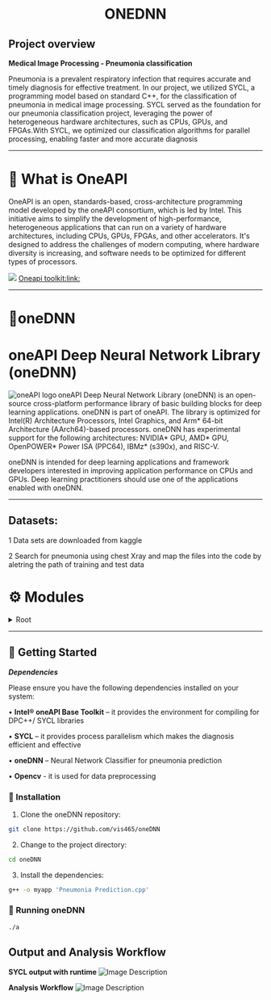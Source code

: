 <div align="center">
<h1 align="center">
ONEDNN</h1>

</div>

## Project overview
**Medical Image Processing - Pneumonia classification**

   Pneumonia is a prevalent respiratory infection that requires accurate and timely
diagnosis for effective treatment. In our project, we utilized SYCL, a programming model based on standard C++,
for the classification of pneumonia in medical image processing. SYCL served as the foundation for our pneumonia classification project,
leveraging the power of heterogeneous hardware architectures, such as CPUs,
GPUs, and FPGAs.With SYCL, we optimized our classification algorithms for parallel processing, enabling faster and more accurate diagnosis

---

# 📍 What is OneAPI

   OneAPI is an open, standards-based, cross-architecture programming model developed by the oneAPI consortium, which is led by Intel. This initiative aims to simplify the development of high-performance, heterogeneous applications that can run on a variety of hardware architectures, including CPUs, GPUs, FPGAs, and other accelerators. It's designed to address the challenges of modern computing, where hardware diversity is increasing, and software needs to be optimized for different types of processors.

   <img src='https://www.intel.com/content/dam/developer/articles/technical/oneapi-what-is-it/f1-oneapi-specification-stack.png' />
<a href='https://www.intel.com/content/www/us/en/developer/tools/oneapi/toolkits.html'>Oneapi toolkit:link:</a>



---


# 📍oneDNN
oneAPI Deep Neural Network Library (oneDNN)
===========================================

<img align="left" src="https://spec.oneapi.io/oneapi-logo-white-scaled.jpg" alt="oneAPI logo">

oneAPI Deep Neural Network Library (oneDNN) is an open-source cross-platform
performance library of basic building blocks for deep learning applications.
oneDNN is part of oneAPI.
The library is optimized for Intel(R) Architecture Processors, Intel Graphics,
and Arm\* 64-bit Architecture (AArch64)-based processors. oneDNN has
experimental support for the following architectures: NVIDIA\* GPU,
AMD\* GPU, OpenPOWER\* Power ISA (PPC64), IBMz\* (s390x), and RISC-V.

oneDNN is intended for deep learning applications and framework
developers interested in improving application performance on CPUs and GPUs.
Deep learning practitioners should use one of the
applications enabled with oneDNN.



---
## Datasets:


1 Data sets are downloaded from kaggle 

2 Search for pneumonia using chest Xray and map the files into the code by aletring the path of training and test data

# ⚙️ Modules

<details closed><summary>Root</summary>

| File                                                                                                    | Summary                   |
| ---                                                                                                     | ---                       |
| [Pneumonia Prediction.cpp](https://github.com/vis465/oneDNN/blob/main/Pneumonia Prediction.cpp)         | HTTPStatus Exception: 401 |
| [Pneumonia Prediction.vcxproj](https://github.com/vis465/oneDNN/blob/main/Pneumonia Prediction.vcxproj) | HTTPStatus Exception: 401 |

</details>

---

## 🚀 Getting Started

***Dependencies***

Please ensure you have the following dependencies installed on your system:

• **Intel® oneAPI Base Toolkit** – it provides the environment for compiling for DPC++/ SYCL libraries

• **SYCL** – it provides process parallelism which makes the diagnosis efficient and effective

• **oneDNN** – Neural Network Classifier for pneumonia prediction

• **Opencv** - it is used for data preprocessing

### 🔧 Installation

1. Clone the oneDNN repository:
```sh
git clone https://github.com/vis465/oneDNN
```

2. Change to the project directory:
```sh
cd oneDNN
```

3. Install the dependencies:
```sh
g++ -o myapp 'Pneumonia Prediction.cpp'
```

### 🤖 Running oneDNN

```sh
./a
```

## Output and Analysis Workflow

**SYCL output with runtime**
<img src="https://drive.google.com/uc?id=1rAKjAyYELabCE_uXoL5uaSZJ1XhNmdVX" alt="Image Description">

**Analysis Workflow**
<img src="https://drive.google.com/uc?id=1ZB5CmaDnr5BBVdIsKnrmatfUQgxoJ6xx" alt="Image Description">



